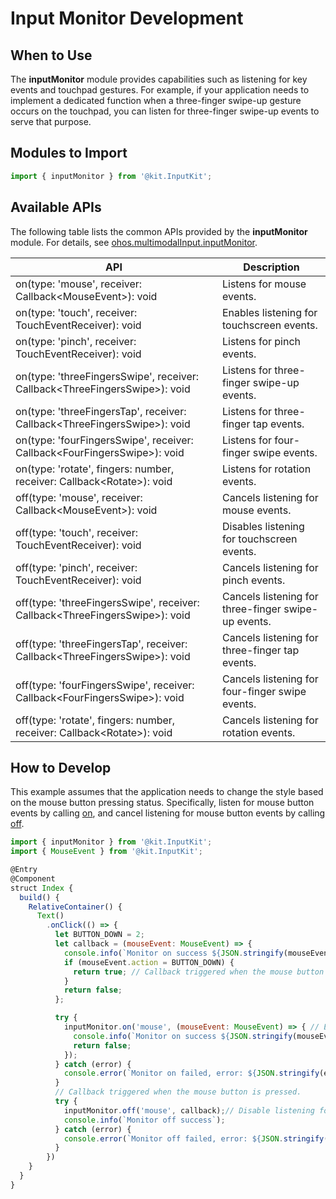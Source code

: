 # Input Monitor Development

<!--Kit: Input Kit-->
<!--Subsystem: MultimodalInput-->
<!--Owner: @zhaoxueyuan-->
<!--Designer: @hanruofei-->
<!--Tester: @Lyuxin-->
<!--Adviser: @Brilliantry_Rui-->

## When to Use

The **inputMonitor** module provides capabilities such as listening for key events and touchpad gestures. For example, if your application needs to implement a dedicated function when a three-finger swipe-up gesture occurs on the touchpad, you can listen for three-finger swipe-up events to serve that purpose.

## Modules to Import

```js
import { inputMonitor } from '@kit.InputKit';
```

## Available APIs

The following table lists the common APIs provided by the **inputMonitor** module. For details, see [ohos.multimodalInput.inputMonitor](../../reference/apis-input-kit/js-apis-inputmonitor-sys.md).

| API | Description|
| ------------------------------------------------------------ | -------------------------- |
| on(type: 'mouse', receiver: Callback&lt;MouseEvent&gt;): void |Listens for mouse events.|
| on(type: 'touch', receiver: TouchEventReceiver): void | Enables listening for touchscreen events.|
| on(type: 'pinch', receiver: TouchEventReceiver): void | Listens for pinch events.|
| on(type: 'threeFingersSwipe', receiver: Callback&lt;ThreeFingersSwipe&gt;): void | Listens for three-finger swipe-up events.|
| on(type: 'threeFingersTap', receiver: Callback&lt;ThreeFingersSwipe&gt;): void | Listens for three-finger tap events.|
| on(type: 'fourFingersSwipe', receiver: Callback&lt;FourFingersSwipe&gt;): void | Listens for four-finger swipe events.|
| on(type: 'rotate', fingers: number, receiver: Callback&lt;Rotate&gt;): void | Listens for rotation events.|
| off(type: 'mouse', receiver: Callback&lt;MouseEvent&gt;): void |Cancels listening for mouse events.|
| off(type: 'touch', receiver: TouchEventReceiver): void | Disables listening for touchscreen events.|
| off(type: 'pinch', receiver: TouchEventReceiver): void | Cancels listening for pinch events.|
| off(type: 'threeFingersSwipe', receiver: Callback&lt;ThreeFingersSwipe&gt;): void | Cancels listening for three-finger swipe-up events.|
| off(type: 'threeFingersTap', receiver: Callback&lt;ThreeFingersSwipe&gt;): void | Cancels listening for three-finger tap events.|
| off(type: 'fourFingersSwipe', receiver: Callback&lt;FourFingersSwipe&gt;): void | Cancels listening for four-finger swipe events.|
| off(type: 'rotate', fingers: number, receiver: Callback&lt;Rotate&gt;): void | Cancels listening for rotation events.|

## How to Develop

This example assumes that the application needs to change the style based on the mouse button pressing status. Specifically, listen for mouse button events by calling [on](../../reference/apis-input-kit/js-apis-inputmonitor-sys.md#inputmonitoronmouse9), and cancel listening for mouse button events by calling [off](../../reference/apis-input-kit/js-apis-inputmonitor-sys.md#inputmonitoroffmouse9).

```js
import { inputMonitor } from '@kit.InputKit';
import { MouseEvent } from '@kit.InputKit';

@Entry
@Component
struct Index {
  build() {
    RelativeContainer() {
      Text()
        .onClick(() => {
          let BUTTON_DOWN = 2;
          let callback = (mouseEvent: MouseEvent) => {
            console.info(`Monitor on success ${JSON.stringify(mouseEvent)}`);
            if (mouseEvent.action = BUTTON_DOWN) {
              return true; // Callback triggered when the mouse button is pressed.
            }
            return false;
          };

          try {
            inputMonitor.on('mouse', (mouseEvent: MouseEvent) => { // Enable listening for mouse events.
              console.info(`Monitor on success ${JSON.stringify(mouseEvent)}`);
              return false;
            });
          } catch (error) {
            console.error(`Monitor on failed, error: ${JSON.stringify(error, ["code", "message"])}`);
          }
          // Callback triggered when the mouse button is pressed.
          try {
            inputMonitor.off('mouse', callback);// Disable listening for mouse events.
            console.info(`Monitor off success`);
          } catch (error) {
            console.error(`Monitor off failed, error: ${JSON.stringify(error, ["code", "message"])}`);
          }
        })
    }
  }
}
```
